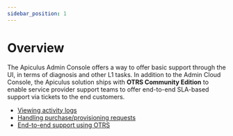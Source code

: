 ```yaml
---
sidebar_position: 1
---
```

# Overview

The Apiculus Admin Console offers a way to offer basic support through the UI, in terms of diagnosis and other L1 tasks. In addition to the Admin Cloud Console, the Apiculus solution ships with **OTRS Community Edition** to enable service provider support teams to offer end-to-end SLA-based support via tickets to the end customers.

- [Viewing activity logs](ViewingActivityLogs)
- [Handling purchase/provisioning requests](HandlingPurchaseandProvisioningRequests)
- [End-to-end support using OTRS](End-to-endSupportUsingOTRS)






